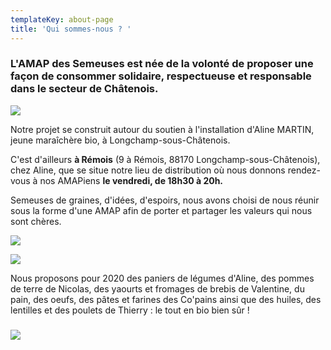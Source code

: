 ```yaml
---
templateKey: about-page
title: 'Qui sommes-nous ? '
---
```

### L'AMAP des Semeuses est née de la volonté de proposer une façon de consommer solidaire, respectueuse et responsable dans le secteur de Châtenois.

![](/img/3.jpg)

Notre projet se construit autour du soutien à l'installation d'Aline MARTIN, jeune maraîchère bio, à Longchamp-sous-Châtenois. 

C'est d'ailleurs **à Rémois** (9 à Rémois, 88170 Longchamp-sous-Châtenois), chez Aline, que se situe notre lieu de distribution où nous donnons rendez-vous à nos AMAPiens **le vendredi, de 18h30 à 20h.** 

Semeuses de graines, d'idées, d'espoirs, nous avons choisi de nous réunir sous la forme d'une AMAP afin de porter et partager les valeurs qui nous sont chères. 

![](/img/1.jpg)

![](/img/2.jpg)

Nous proposons pour 2020 des paniers de légumes d'Aline, des pommes de terre de Nicolas, des yaourts et fromages de brebis de Valentine, du pain, des oeufs, des pâtes et farines des Co'pains ainsi que des huiles, des lentilles et des poulets de Thierry : le tout en bio bien sûr !

### 

![](/img/photo-pour-l-à-propos-2020.jpg)

###
